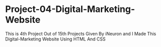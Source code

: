 # Project-04-Digital-Marketing-Website
This is 4th Project Out of 15th Projects Given By iNeuron and I Made This Digital-Marketing Website Using HTML And CSS
